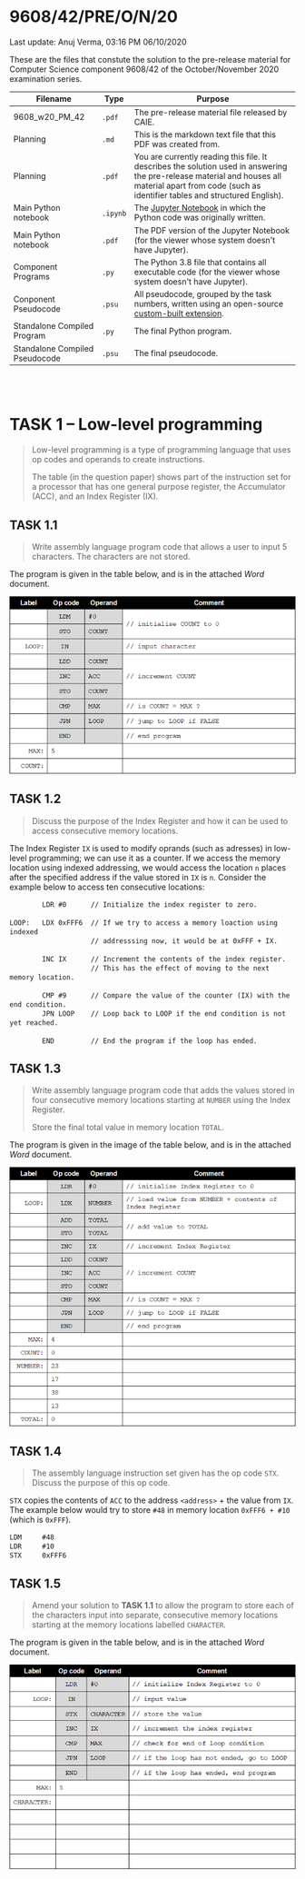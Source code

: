 # 9608/42/PRE/O/N/20
Last update: Anuj Verma, 03:16 PM 06/10/2020

These are the files that constute the solution to the pre-release material for Computer Science component 9608/42 of the October/November 2020 examination series.

| Filename | Type | Purpose |
| -- | -- | -- |
| 9608_w20_PM_42 | `.pdf` | The pre-release material file released by CAIE. |
| Planning | `.md` | This is the markdown text file that this PDF was created from. |
| Planning | `.pdf` | You are currently reading this file. It describes the solution used in answering the pre-release material and houses all material apart from code (such as identifier tables and structured English). |
| Main Python notebook | `.ipynb` | The [Jupyter Notebook](https://jupyter.org/) in which the Python code was originally written. |
| Main Python notebook | `.pdf` | The PDF version of the Jupyter Notebook (for the viewer whose system doesn't have Jupyter). |
| Component Programs | `.py` | The Python 3.8 file that contains all executable code (for the viewer whose system doesn't have Jupyter). | 
| Conponent Pseudocode | `.psu` | All pseudocode, grouped by the task numbers, written using an open-source [custom-built extension](https://github.com/eccentricOrange/NPP-CAIE-Pseudocode-Highlighting-plugin). |
| Standalone Compiled Program | `.py` | The final Python program. |
| Standalone Compiled Pseudocode | `.psu` | The final pseudocode. |

<br> <br>

# TASK 1 – Low-level programming
> Low-level programming is a type of programming language that uses op codes and operands to create instructions.
> 
> The table (in the question paper) shows part of the instruction set for a processor that has one general purpose register, the Accumulator (ACC), and an Index Register (IX).

## TASK 1.1
> Write assembly language program code that allows a user to input 5 characters. The characters are not stored.

The program is given in the table below, and is in the attached *Word* document.

<div style="text-align:center"><img src="TASK_1_1.png"/></div>

## TASK 1.2

> Discuss the purpose of the Index Register and how it can be used to access consecutive memory locations.

The Index Register `IX` is used to modify oprands (such as adresses) in low-level programming; we can use it as a counter. If we access the memory location using indexed addressing, we would access the location `n` places after the specified address if the value stored in `IX` is `n`. Consider the example below to access ten consecutive locations:
```
        LDR #0      // Initialize the index register to zero.

LOOP:   LDX 0xFFF6  // If we try to access a memory loaction using indexed
                    // addresssing now, it would be at 0xFFF + IX.

        INC IX      // Increment the contents of the index register.
                    // This has the effect of moving to the next memory location.

        CMP #9      // Compare the value of the counter (IX) with the end condition.
        JPN LOOP    // Loop back to LOOP if the end condition is not yet reached.

        END         // End the program if the loop has ended.
```

## TASK 1.3
> Write assembly language program code that adds the values stored in four consecutive memory locations starting at `NUMBER` using the Index Register.
>
> Store the final total value in memory location `TOTAL`.

The program is given in the image of the table below, and is in the attached *Word* document.

<div style="text-align:center"><img src="TASK_1_3.png"/></div>

## TASK 1.4
> The assembly language instruction set given has the op code `STX`. Discuss the purpose of this op code.

`STX` copies the contents of `ACC` to the address `<address>` + the value from `IX`. The example below would try to store `#48` in memory location `0xFFF6 + #10` (which is `0xFFF`).

```
LDM     #48
LDR     #10
STX     0xFFF6
```

## TASK 1.5
> Amend your solution to **TASK 1.1** to allow the program to store each of the characters input into separate, consecutive memory locations starting at the memory locations labelled `CHARACTER`.

The program is given in the table below, and is in the attached *Word* document.

<div style="text-align:center"><img src="TASK_1_5.png"/></div>

